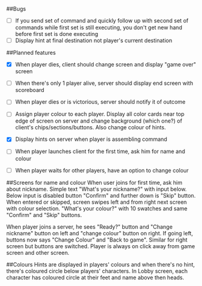 
##Bugs
- [ ] If you send set of command and quickly follow up with second set of commands while first set is still executing, you don't get new hand before first set is done executing
- [ ] Display hint at final destination not player's current destination

##Planned features
- [x] When player dies, client should change screen and display "game over" screen
- [ ] When there's only 1 player alive, server should display end screen with scoreboard
- [ ] When player dies or is victorious, server should notify it of outcome
- [ ] Assign player colour to each player. Display all color cards near top edge of screen on server and change background (which one?) of client's chips/sections/buttons. Also change colour of hints.
- [x] Display hints on server when player is assembling command
- [ ] When player launches client for the first time, ask him for name and colour
- [ ] When player waits for other players, have an option to change colour


##Screens for name and colour
When user joins for first time, ask him about nickname. Simple text "What's your nickname?" with input below. Below input is disabled button "Confirm" and further down is "Skip" button. When entered or skipped, screen swipes left and from right next screen with colour selection. "What's your colour?" with 10 swatches and same "Confirm" and "Skip" buttons. 

When player joins a server, he sees "Ready?" button and "Change nickname" button on left and "change colour" button on right. If going left, buttons now says "Change Colour" and "Back to game". Similar for right screen but buttons are switched. Player is always on click away from game screen and other screen.

##Colours
Hints are displayed in players' colours and when there's no hint, there's coloured circle below players' characters. In Lobby screen, each character has coloured circle at their feet and name above then heads. 